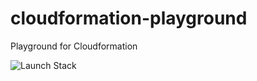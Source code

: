 # cloudformation-playground
Playground for Cloudformation

![Launch Stack](https://s3.amazonaws.com/cloudformation-examples/cloudformation-launch-stack.png)
